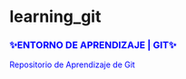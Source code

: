 # learning_git

<div style="color:blue;">
  <h3> ✨ENTORNO DE APRENDIZAJE | GIT✨ </h3>
  <p> Repositorio de Aprendizaje de Git </p>
</div>
